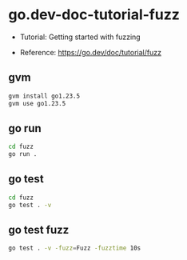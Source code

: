 # go.dev-doc-tutorial-fuzz

- Tutorial: Getting started with fuzzing

- Reference: https://go.dev/doc/tutorial/fuzz

## gvm

```sh
gvm install go1.23.5
gvm use go1.23.5
```

## go run

```sh
cd fuzz
go run .
```

## go test

```sh
cd fuzz
go test . -v
```

## go test fuzz

```sh
go test . -v -fuzz=Fuzz -fuzztime 10s
```
